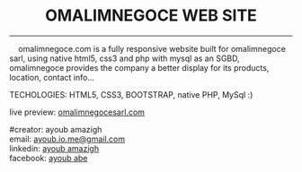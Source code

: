 <center><h1>OMALIMNEGOCE WEB SITE</h1></center>
<hr />
<div>&nbsp;&nbsp;&nbsp;&nbsp;omalimnegoce.com is a fully responsive website built for omalimnegoce sarl, using native html5, css3 and php with mysql as an SGBD, omalimnegoce provides the company a better display for its products, location, contact info...</div>

 TECHOLOGIES: HTML5, CSS3, BOOTSTRAP, native PHP, MySql :)
 
<div>live preview: <a href='https://omalim.000webhostapp.com/' >omalimnegocesarl.com</a></div>

#creator: ayoub amazigh
<br>
email: <a href='mailto:ayoub.io.me@gmail.com' >ayoub.io.me@gmail.com</a>
<br>
linkedin: <a href='https://www.linkedin.com/in/ayoub-amazigh-a4002020b/' >ayoub amazigh</a>
<br>
facebook: <a href='https://www.facebook.com/Ayoub.fx.dev/' >ayoub abe</a>

